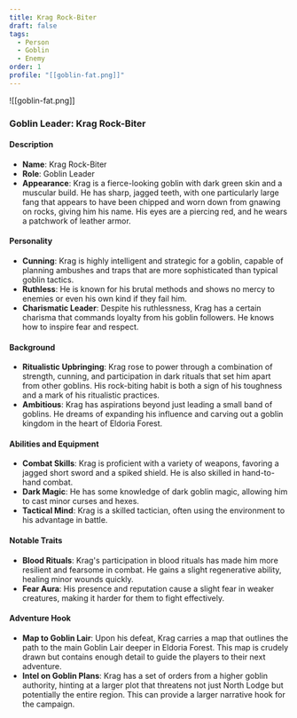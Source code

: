 ```yaml
---
title: Krag Rock-Biter
draft: false
tags:
  - Person
  - Goblin
  - Enemy
order: 1
profile: "[[goblin-fat.png]]"
---
```

![[goblin-fat.png]]
### Goblin Leader: Krag Rock-Biter

#### Description

- **Name**: Krag Rock-Biter
- **Role**: Goblin Leader
- **Appearance**: Krag is a fierce-looking goblin with dark green skin and a muscular build. He has sharp, jagged teeth, with one particularly large fang that appears to have been chipped and worn down from gnawing on rocks, giving him his name. His eyes are a piercing red, and he wears a patchwork of leather armor.

#### Personality

- **Cunning**: Krag is highly intelligent and strategic for a goblin, capable of planning ambushes and traps that are more sophisticated than typical goblin tactics.
- **Ruthless**: He is known for his brutal methods and shows no mercy to enemies or even his own kind if they fail him.
- **Charismatic Leader**: Despite his ruthlessness, Krag has a certain charisma that commands loyalty from his goblin followers. He knows how to inspire fear and respect.

#### Background

- **Ritualistic Upbringing**: Krag rose to power through a combination of strength, cunning, and participation in dark rituals that set him apart from other goblins. His rock-biting habit is both a sign of his toughness and a mark of his ritualistic practices.
- **Ambitious**: Krag has aspirations beyond just leading a small band of goblins. He dreams of expanding his influence and carving out a goblin kingdom in the heart of Eldoria Forest.

#### Abilities and Equipment

- **Combat Skills**: Krag is proficient with a variety of weapons, favoring a jagged short sword and a spiked shield. He is also skilled in hand-to-hand combat.
- **Dark Magic**: He has some knowledge of dark goblin magic, allowing him to cast minor curses and hexes.
- **Tactical Mind**: Krag is a skilled tactician, often using the environment to his advantage in battle.

#### Notable Traits

- **Blood Rituals**: Krag's participation in blood rituals has made him more resilient and fearsome in combat. He gains a slight regenerative ability, healing minor wounds quickly.
- **Fear Aura**: His presence and reputation cause a slight fear in weaker creatures, making it harder for them to fight effectively.

#### Adventure Hook

- **Map to Goblin Lair**: Upon his defeat, Krag carries a map that outlines the path to the main Goblin Lair deeper in Eldoria Forest. This map is crudely drawn but contains enough detail to guide the players to their next adventure.
- **Intel on Goblin Plans**: Krag has a set of orders from a higher goblin authority, hinting at a larger plot that threatens not just North Lodge but potentially the entire region. This can provide a larger narrative hook for the campaign.

